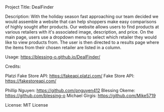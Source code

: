 Project Title: 
DealFinder

Description: 
With the holiday season fast approaching our team decided we would assemble a website that can help shoppers make easy comparisons of highly sought after products.
Our website allows users to find products at various retailers with it's associated image, description, and price.
On the main page, users use a dropdown menu to select which retailer they would like to view products from. The user is then directed to a results page where the items from their chosen retailer are listed in a column.


Usage:
https://blessing-o.github.io/DealFinder/


Credits:

Platzi Fake Store API: https://fakeapi.platzi.com/
Fake Store API: https://fakestoreapi.com/

Phillip Nguyen: https://github.com/pnguyen412
Blessing Okeme: https://github.com/blessing-o
Michael Girgis: https://github.com/Mike5719


License:
MIT License



